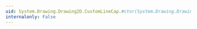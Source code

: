 ```yaml
---
uid: System.Drawing.Drawing2D.CustomLineCap.#ctor(System.Drawing.Drawing2D.GraphicsPath,System.Drawing.Drawing2D.GraphicsPath,System.Drawing.Drawing2D.LineCap,System.Single)
internalonly: False
---
```

